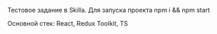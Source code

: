 Тестовое задание в Skilla.
Для запуска проекта npm i && npm start

Основной стек: React, Redux Toolkit, TS